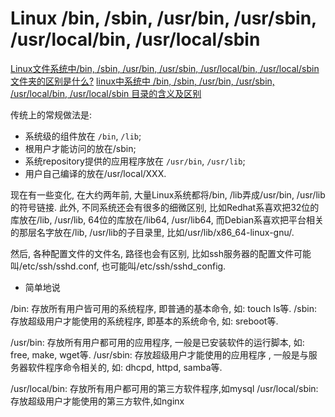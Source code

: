 # Linux /bin, /sbin, /usr/bin, /usr/sbin, /usr/local/bin, /usr/local/sbin

[Linux文件系统中/bin, /sbin, /usr/bin, /usr/sbin, /usr/local/bin, /usr/local/sbin文件夹的区别是什么?](https://www.zhihu.com/question/21265424)
[linux中系统中 /bin, /sbin, /usr/bin, /usr/sbin, /usr/local/bin, /usr/local/sbin 目录的含义及区别](https://blog.csdn.net/weixin_45649763/article/details/104635869)

传统上的常规做法是:

+ 系统级的组件放在 `/bin`, `/lib`;
+ 根用户才能访问的放在/sbin;
+ 系统repository提供的应用程序放在 `/usr/bin`, `/usr/lib`;
+ 用户自己编译的放在/usr/local/XXX.

现在有一些变化, 在大约两年前, 大量Linux系统都将/bin, /lib弄成/usr/bin, /usr/lib的符号链接.
此外, 不同系统还会有很多的细微区别,
比如Redhat系喜欢把32位的库放在/lib, /usr/lib, 64位的库放在/lib64, /usr/lib64,
而Debian系喜欢把平台相关的那层名字放在/lib, /usr/lib的子目录里, 比如/usr/lib/x86_64-linux-gnu/.

然后, 各种配置文件的文件名, 路径也会有区别,
比如ssh服务器的配置文件可能叫/etc/ssh/sshd.conf,
也可能叫/etc/ssh/sshd_config.

+ 简单地说

/bin: 存放所有用户皆可用的系统程序, 即普通的基本命令, 如: touch ls等.
/sbin: 存放超级用户才能使用的系统程序, 即基本的系统命令, 如: sreboot等.

/usr/bin: 存放所有用户都可用的应用程序, 一般是已安装软件的运行脚本, 如: free, make, wget等.
/usr/sbin: 存放超级用户才能使用的应用程序 , 一般是与服务器软件程序命令相关的, 如: dhcpd,  httpd, samba等.

/usr/local/bin: 存放所有用户都可用的第三方软件程序,如mysql
/usr/local/sbin: 存放超级用户才能使用的第三方软件,如nginx
